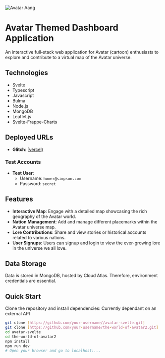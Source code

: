 
![Avatar Aang](https://github.com/bakaichi/avatar-svelte/assets/99150271/eeecc8f5-866f-4804-9cc5-1c5287e5a629)

# Avatar Themed Dashboard Application

An interactive full-stack web application for Avatar (cartoon) enthusiasts to explore and contribute to a virtual map of the Avatar universe.

## Technologies

- Svelte
- Typescript
- Javascript
- Bulma
- Node.js
- MongoDB
- Leaflet.js
- Svelte-Frappe-Charts

## Deployed URLs

- **Glitch**: [[vercel)](https://avatar-svelte.vercel.app/)

### Test Accounts

- **Test User**:
  - Username: `homer@simpson.com`
  - Password: `secret`

## Features

- **Interactive Map**: Engage with a detailed map showcasing the rich geography of the Avatar world.
- **Nation Management**: Add and manage different placemarks within the Avatar universe map.
- **Lore Contributions**: Share and view stories or historical accounts related to various nations.
- **User Signups**: Users can signup and login to view the ever-growing lore in the universe we all love.


## Data Storage

Data is stored in MongoDB, hosted by Cloud Atlas. Therefore, environment credentials are essential.

## Quick Start

Clone the repository and install dependencies:
Currently dependant on an external API 
```bash
git clone [https://github.com/your-username//avatar-svelte.git]
git clone [https://github.com/your-username/the-world-of-avatar2.git]
cd avatar-svelte
cd the-world-of-avatar2
npm install
npm run dev
# Open your browser and go to localhost:...
